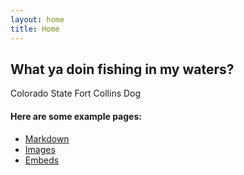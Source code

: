 ```yaml
---
layout: home
title: Home
---
```


## What ya doin fishing in my waters?

  Colorado State
  Fort Collins
  Dog


#### Here are some example pages:

- [Markdown](02-markdown-examples)
- [Images](03-images-examples)
- [Embeds](04-embeds-examples)

